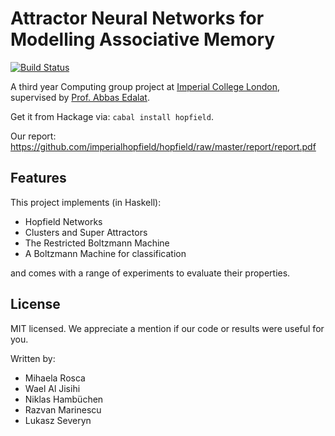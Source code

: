 Attractor Neural Networks for Modelling Associative Memory
==========================================================

[![Build Status](https://travis-ci.org/imperialhopfield/hopfield.png)](https://travis-ci.org/imperialhopfield/hopfield)

A third year Computing group project at [Imperial College London](http://www3.imperial.ac.uk/computing/), supervised by [Prof. Abbas Edalat](https://www.doc.ic.ac.uk/~ae/).

Get it from Hackage via: `cabal install hopfield`.

Our report: <https://github.com/imperialhopfield/hopfield/raw/master/report/report.pdf>


Features
--------

This project implements (in Haskell):

* Hopfield Networks
* Clusters and Super Attractors
* The Restricted Boltzmann Machine
* A Boltzmann Machine for classification

and comes with a range of experiments to evaluate their properties.


License
-------

MIT licensed. We appreciate a mention if our code or results were useful for you.

Written by:

* Mihaela Rosca
* Wael Al Jisihi
* Niklas Hambüchen
* Razvan Marinescu
* Lukasz Severyn

